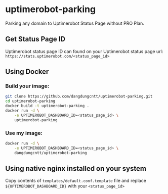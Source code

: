 # uptimerobot-parking

Parking any domain to Uptimerobot Status Page without PRO Plan.

## Get Status Page ID

Uptimerobot status page ID can found on your Uptimerobot status page url: `https://stats.uptimerobot.com/<status_page_id>`

## Using Docker

### Build your image:

```bash
git clone https://github.com/dangdungcntt/uptimerobot-parking.git
cd uptimerobot-parking
docker build -t uptimerobot-parking .
docker run -d \
    -e UPTIMEROBOT_DASHBOARD_ID=<status_page_id> \
    uptimerobot-parking
```

### Use my image:

```bash
docker run -d \
    -e UPTIMEROBOT_DASHBOARD_ID=<status_page_id> \
    dangdungcntt/uptimerobot-parking
```

## Using native nginx installed on your system

Copy contents of `templates/default.conf.template` file and replace `${UPTIMEROBOT_DASHBOARD_ID}` with your `<status_page_id>`
